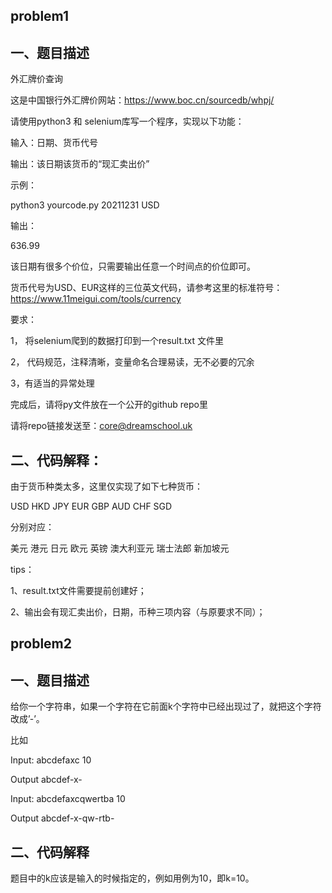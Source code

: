problem1
--
一、题目描述
--

外汇牌价查询

这是中国银行外汇牌价网站：https://www.boc.cn/sourcedb/whpj/

请使用python3 和 selenium库写一个程序，实现以下功能：

输入：日期、货币代号

输出：该日期该货币的“现汇卖出价”

示例：

python3 yourcode.py 20211231 USD

输出：

636.99

该日期有很多个价位，只需要输出任意一个时间点的价位即可。

货币代号为USD、EUR这样的三位英文代码，请参考这里的标准符号：https://www.11meigui.com/tools/currency

要求：

1， 将selenium爬到的数据打印到一个result.txt 文件里

2， 代码规范，注释清晰，变量命名合理易读，无不必要的冗余

3，有适当的异常处理

完成后，请将py文件放在一个公开的github repo里

请将repo链接发送至：core@dreamschool.uk

二、代码解释：
--
由于货币种类太多，这里仅实现了如下七种货币：

USD HKD JPY EUR GBP AUD CHF SGD

分别对应：

美元 港元 日元 欧元 英镑 澳大利亚元 瑞士法郎 新加坡元

tips：

1、result.txt文件需要提前创建好；

2、输出会有现汇卖出价，日期，币种三项内容（与原要求不同）；

problem2
--
一、题目描述
--
给你一个字符串，如果一个字符在它前面k个字符中已经出现过了，就把这个字符改成’-’。

比如

Input: abcdefaxc 10

Output abcdef-x-

Input: abcdefaxcqwertba 10

Output abcdef-x-qw-rtb-

二、代码解释
--
题目中的k应该是输入的时候指定的，例如用例为10，即k=10。



